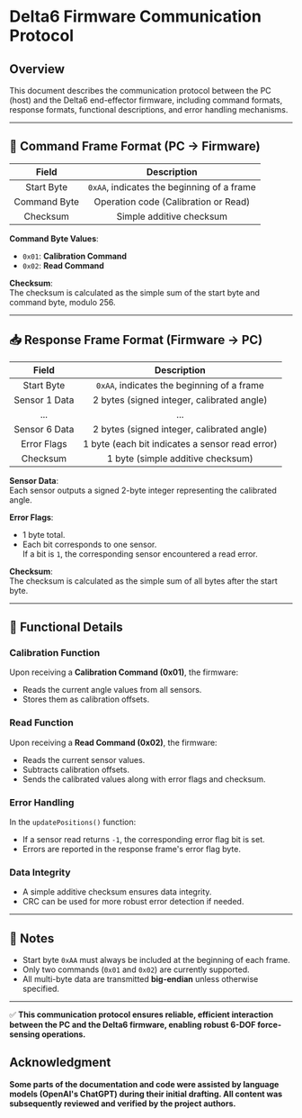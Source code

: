 # Delta6 Firmware Communication Protocol

## Overview

This document describes the communication protocol between the PC (host) and the Delta6 end-effector firmware, including command formats, response formats, functional descriptions, and error handling mechanisms.

---

## 📱 Command Frame Format (PC → Firmware)

| Field           | Description                                  |
|:---------------:|:--------------------------------------------:|
| Start Byte      | `0xAA`, indicates the beginning of a frame   |
| Command Byte    | Operation code (Calibration or Read)         |
| Checksum        | Simple additive checksum                    |

**Command Byte Values**:
- `0x01`: **Calibration Command**
- `0x02`: **Read Command**

**Checksum**:  
The checksum is calculated as the simple sum of the start byte and command byte, modulo 256.

---

## 📥 Response Frame Format (Firmware → PC)

| Field                | Description                                         |
|:--------------------:|:---------------------------------------------------:|
| Start Byte           | `0xAA`, indicates the beginning of a frame          |
| Sensor 1 Data        | 2 bytes (signed integer, calibrated angle)          |
| ...                  | ...                                                 |
| Sensor 6 Data        | 2 bytes (signed integer, calibrated angle)          |
| Error Flags          | 1 byte (each bit indicates a sensor read error)     |
| Checksum             | 1 byte (simple additive checksum)                  |

**Sensor Data**:  
Each sensor outputs a signed 2-byte integer representing the calibrated angle.

**Error Flags**:  
- 1 byte total.
- Each bit corresponds to one sensor.  
  If a bit is `1`, the corresponding sensor encountered a read error.

**Checksum**:  
The checksum is calculated as the simple sum of all bytes after the start byte.

---

## 🔧 Functional Details

### Calibration Function

Upon receiving a **Calibration Command (0x01)**, the firmware:
- Reads the current angle values from all sensors.
- Stores them as calibration offsets.

### Read Function

Upon receiving a **Read Command (0x02)**, the firmware:
- Reads the current sensor values.
- Subtracts calibration offsets.
- Sends the calibrated values along with error flags and checksum.

### Error Handling

In the `updatePositions()` function:
- If a sensor read returns `-1`, the corresponding error flag bit is set.
- Errors are reported in the response frame's error flag byte.

### Data Integrity

- A simple additive checksum ensures data integrity.
- CRC can be used for more robust error detection if needed.

---

## 📌 Notes

- Start byte `0xAA` must always be included at the beginning of each frame.
- Only two commands (`0x01` and `0x02`) are currently supported.
- All multi-byte data are transmitted **big-endian** unless otherwise specified.

---

✅ **This communication protocol ensures reliable, efficient interaction between the PC and the Delta6 firmware, enabling robust 6-DOF force-sensing operations.**

## Acknowledgment

**Some parts of the documentation and code were assisted by language models (OpenAI's ChatGPT) during their initial drafting. All content was subsequently reviewed and verified by the project authors.**